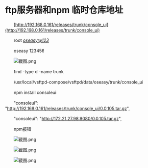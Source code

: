 # ftp服务器和npm 临时仓库地址

　　[http://192.168.0.161/releases/trunk/console_ui](http://192.168.0.161/releases/trunk/console_ui)

　　root [*oseasy@123*](http://oseasy@123)

　　oseasy 123456

　　![截图.png](obsidian配置文件目录/Attachment/assets%206-zagger/image1-20230705220235-og6gb0c.png)

　　find -type d -name trunk

　　/usr/local/vsftpd-compose/vsftpd/data/oseasy/trunk/console_ui

　　npm install consoleui

　　"consoleui": "http://192.168.0.161/releases/trunk/console_ui/0.0.105.tar.gz",

　　"consoleui": "http://172.21.27.98:8080/0.0.105.tar.gz",

　　npm报错

　　![截图.png](obsidian配置文件目录/Attachment/assets%206-zagger/image2-20230705220235-fd2e45f.png)

　　![截图.png](obsidian配置文件目录/Attachment/assets%206-zagger/image3-20230705220235-v0z5076.png)

　　![截图.png](obsidian配置文件目录/Attachment/assets%206-zagger/image4-20230705220235-k558spz.png)
